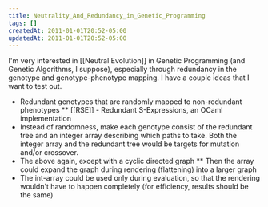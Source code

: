 ```yaml
---
title: Neutrality_And_Redundancy_in_Genetic_Programming
tags: []
createdAt: 2011-01-01T20:52-05:00
updatedAt: 2011-01-01T20:52-05:00
---
```


I'm very interested in [[Neutral Evolution]] in Genetic Programming (and Genetic Algorithms, I suppose), especially through redundancy in the genotype and genotype-phenotype mapping. I have a couple ideas that I want to test out.

* Redundant genotypes that are randomly mapped to non-redundant phenotypes
** [[RSE]] - Redundant S-Expressions, an OCaml implementation
* Instead of randomness, make each genotype consist of the redundant tree and an integer array describing which paths to take. Both the integer array and the redundant tree would be targets for mutation and/or crossover.
* The above again, except with a cyclic directed graph
** Then the array could expand the graph during rendering (flattening) into a larger graph
* The int-array could be used only during evaluation, so that the rendering wouldn't have to happen completely (for efficiency, results should be the same)


